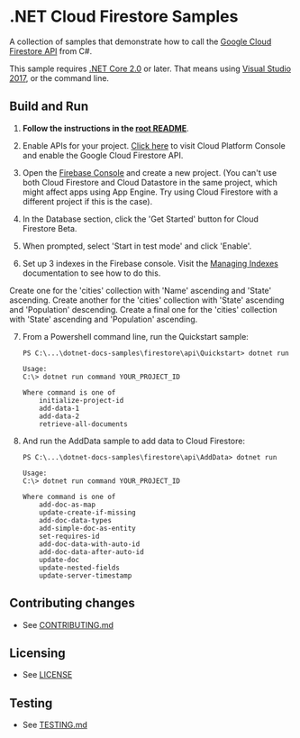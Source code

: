 # .NET Cloud Firestore Samples

A collection of samples that demonstrate how to call the
[Google Cloud Firestore API](https://cloud.google.com/firestore/docs/) from C#.

This sample requires [.NET Core 2.0](
    https://www.microsoft.com/net/core) or later.  That means using
[Visual Studio 2017](
    https://www.visualstudio.com/), or the command line.

## Build and Run

1.  **Follow the instructions in the [root README](../../README.md)**.

2.  Enable APIs for your project.
    [Click here](https://console.cloud.google.com/flows/enableapi?apiid=firestore.googleapis.com&showconfirmation=true)
    to visit Cloud Platform Console and enable the Google Cloud Firestore API.

3. Open the [Firebase Console](https://console.firebase.google.com/) and create a new project. (You can't use both Cloud Firestore and Cloud Datastore in the same project, which might affect apps using App Engine. Try using Cloud Firestore with a different project if this is the case).

4. In the Database section, click the 'Get Started' button for Cloud Firestore Beta.

5. When prompted, select 'Start in test mode' and click 'Enable'.

6. Set up 3 indexes in the Firebase console. Visit the [Managing Indexes](https://cloud.google.com/firestore/docs/query-data/indexing) documentation to see how to do this.

Create one for the 'cities' collection with 'Name' ascending and 'State' ascending. Create another for the 'cities' collection with 'State' ascending and 'Population' descending. Create a final one for the 'cities' collection with 'State' ascending and 'Population' ascending.

7.  From a Powershell command line, run the Quickstart sample:
    ```
    PS C:\...\dotnet-docs-samples\firestore\api\Quickstart> dotnet run

    Usage:
    C:\> dotnet run command YOUR_PROJECT_ID

    Where command is one of
        initialize-project-id
        add-data-1
        add-data-2
        retrieve-all-documents
    ```

8.  And run the AddData sample to add data to Cloud Firestore:
    ```
    PS C:\...\dotnet-docs-samples\firestore\api\AddData> dotnet run

    Usage:
    C:\> dotnet run command YOUR_PROJECT_ID

    Where command is one of
        add-doc-as-map
        update-create-if-missing
        add-doc-data-types
        add-simple-doc-as-entity
        set-requires-id
        add-doc-data-with-auto-id
        add-doc-data-after-auto-id
        update-doc
        update-nested-fields
        update-server-timestamp
    ```

## Contributing changes

* See [CONTRIBUTING.md](../../CONTRIBUTING.md)

## Licensing

* See [LICENSE](../../LICENSE)

## Testing

* See [TESTING.md](../../TESTING.md)
